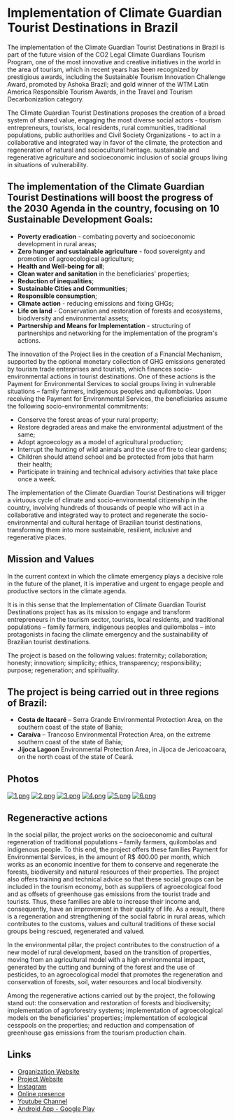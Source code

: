 # Implementation of Climate Guardian Tourist Destinations in Brazil
The implementation of the Climate Guardian Tourist Destinations in Brazil is part of the future vision of the CO2 Legal Climate Guardians Tourism Program, one of the most innovative and creative initiatives in the world in the area of tourism,
which in recent years has been recognized by prestigious awards, including the Sustainable Tourism Innovation Challenge Award,  promoted by Ashoka Brazil; and gold winner of the WTM Latin America Responsible Tourism Awards,
in the Travel and Tourism Decarbonization category.

The Climate Guardian Tourist Destinations proposes the creation of a broad system of shared value, engaging the most diverse social actors - tourism entrepreneurs, tourists, local residents, rural communities, traditional populations, public authorities and Civil Society Organizations - to act in a collaborative and integrated way in favor of the climate, the protection and regeneration of natural and sociocultural heritage.  sustainable and regenerative agriculture and socioeconomic inclusion of social groups living in situations of vulnerability.

## The implementation of the Climate Guardian Tourist Destinations will boost the progress of the 2030 Agenda in the country, focusing on 10 Sustainable Development Goals:

- **Poverty eradication** - combating poverty and socioeconomic development in rural areas;
- **Zero hunger and sustainable agriculture** - food sovereignty and promotion of agroecological agriculture;
- **Health and Well-being for all**;
- **Clean water and sanitation** in the beneficiaries' properties;
- **Reduction of inequalities**;
- **Sustainable Cities and Communities**;
- **Responsible consumption**;
- **Climate action** - reducing emissions and fixing GHGs;
- **Life on land** - Conservation and restoration of forests and ecosystems, biodiversity and environmental assets;
- **Partnership and Means for Implementation** - structuring of partnerships and networking for the implementation of the program's actions.

The innovation of the Project lies in the creation of a Financial Mechanism, supported by the optional monetary collection of GHG emissions generated by tourism trade enterprises and tourists, which finances socio-environmental actions in tourist destinations. One of these actions is the Payment for Environmental Services to social groups living in vulnerable situations – family farmers, indigenous peoples and quilombolas. Upon receiving the Payment for Environmental Services, the beneficiaries assume the following socio-environmental commitments:

- Conserve the forest areas of your rural property;
- Restore degraded areas and make the environmental adjustment of the same;
- Adopt agroecology as a model of agricultural production;
- Interrupt the hunting of wild animals and the use of fire to clear gardens;
- Children should attend school and be protected from jobs that harm their health;
- Participate in training and technical advisory activities that take place once a week.

The implementation of the Climate Guardian Tourist Destinations will trigger a virtuous cycle of climate and socio-environmental citizenship in the country, involving hundreds of thousands of people who will act in a collaborative and integrated way to protect and regenerate the socio-environmental and cultural heritage of Brazilian tourist destinations, transforming them into more sustainable, resilient, inclusive and regenerative places.

## Mission and Values
In the current context in which the climate emergency plays a decisive role in the future of the planet, it is imperative and urgent to engage people and productive sectors in the climate agenda.

It is in this sense that the Implementation of Climate Guardian Tourist Destinations project has as its mission to engage and transform entrepreneurs in the tourism sector, tourists, local residents, and traditional populations – family farmers, indigenous peoples and quilombolas – into protagonists in facing the climate emergency and the sustainability of Brazilian tourist destinations.

The project is based on the following values: fraternity; collaboration; honesty; innovation; simplicity; ethics, transparency; responsibility; purpose; regeneration; and spirituality.

## The project is being carried out in three regions of Brazil:

- **Costa de Itacaré** – Serra Grande Environmental Protection Area, on the southern coast of the state of Bahia;
- **Caraíva** – Trancoso Environmental Protection Area, on the extreme southern coast of the state of Bahia;
- **Jijoca Lagoon** Environmental Protection Area, in Jijoca de Jericoacoara, on the north coast of the state of Ceará.

## Photos
[![1.png](https://i.postimg.cc/x1F0J45W/1.png)](https://postimg.cc/v4fRCXpz)
[![2.png](https://i.postimg.cc/KcrxrzQ7/2.png)](https://postimg.cc/kD40770D)
[![3.png](https://i.postimg.cc/L69Ryp0c/3.png)](https://postimg.cc/F1B2R2vp)
[![4.png](https://i.postimg.cc/kXTCzp0B/4.png)](https://postimg.cc/D84RbByT)
[![5.png](https://i.postimg.cc/yxPKVQWp/5.png)](https://postimg.cc/RJNydT7w)
[![6.png](https://i.postimg.cc/SRqqbFQz/6.png)](https://postimg.cc/zbd4TQgJ)

## Regeneractive actions
In the social pillar, the project works on the socioeconomic and cultural regeneration of traditional populations – family farmers, quilombolas and indigenous people. To this end, the project offers these families Payment for Environmental Services, in the amount of R$ 400.00 per month, which works as an economic incentive for them to conserve and regenerate the forests, biodiversity and natural resources of their properties. The project also offers training and technical advice so that these social groups can be included in the tourism economy, both as suppliers of agroecological food and as offsets of greenhouse gas emissions from the tourist trade and tourists. Thus, these families are able to increase their income and, consequently, have an improvement in their quality of life. As a result, there is a regeneration and strengthening of the social fabric in rural areas, which contributes to the customs, values and cultural traditions of these social groups being rescued, regenerated and valued.

In the environmental pillar, the project contributes to the construction of a new model of rural development, based on the transition of properties, moving from an agricultural model with a high environmental impact, generated by the cutting and burning of the forest and the use of pesticides, to an agroecological model that promotes the regeneration and conservation of forests, soil,  water resources and local biodiversity.

Among the regenerative actions carried out by the project, the following stand out: the conservation and restoration of forests and biodiversity; implementation of agroforestry systems; implementation of agroecological models on the beneficiaries' properties; implementation of ecological cesspools on the properties; and reduction and compensation of greenhouse gas emissions from the tourism production chain.

## Links

- [Organization Website](https://www.mecenasdavida.org.br/)
- [Project Website](https://www.co2legal.org.br/turismo/)
- [Instagram](https://www.instagram.com/turismoco2legal/)
- [Online presence](https://viajarverde.com.br/turismo-co2-legal-e-os-destinos-guardioes-do-clima/)
- [Youtube Channel](https://www.youtube.com/user/MecenasdaVida)
- [Android App - Google Play](https://play.google.com/store/apps/details?id=com.atskotzen.impacttrip)
